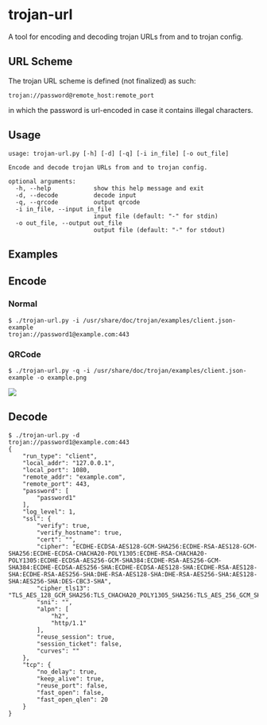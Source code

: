 # trojan-url

A tool for encoding and decoding trojan URLs from and to trojan config.

## URL Scheme

The trojan URL scheme is defined (not finalized) as such:

```
trojan://password@remote_host:remote_port
```

in which the password is url-encoded in case it contains illegal characters.

## Usage

```
usage: trojan-url.py [-h] [-d] [-q] [-i in_file] [-o out_file]

Encode and decode trojan URLs from and to trojan config.

optional arguments:
  -h, --help            show this help message and exit
  -d, --decode          decode input
  -q, --qrcode          output qrcode
  -i in_file, --input in_file
                        input file (default: "-" for stdin)
  -o out_file, --output out_file
                        output file (default: "-" for stdout)
```

## Examples

## Encode

### Normal

```
$ ./trojan-url.py -i /usr/share/doc/trojan/examples/client.json-example
trojan://password1@example.com:443
```

### QRCode

```
$ ./trojan-url.py -q -i /usr/share/doc/trojan/examples/client.json-example -o example.png
```

![](example.png)

## Decode

```
$ ./trojan-url.py -d
trojan://password1@example.com:443
{
    "run_type": "client",
    "local_addr": "127.0.0.1",
    "local_port": 1080,
    "remote_addr": "example.com",
    "remote_port": 443,
    "password": [
        "password1"
    ],
    "log_level": 1,
    "ssl": {
        "verify": true,
        "verify_hostname": true,
        "cert": "",
        "cipher": "ECDHE-ECDSA-AES128-GCM-SHA256:ECDHE-RSA-AES128-GCM-SHA256:ECDHE-ECDSA-CHACHA20-POLY1305:ECDHE-RSA-CHACHA20-POLY1305:ECDHE-ECDSA-AES256-GCM-SHA384:ECDHE-RSA-AES256-GCM-SHA384:ECDHE-ECDSA-AES256-SHA:ECDHE-ECDSA-AES128-SHA:ECDHE-RSA-AES128-SHA:ECDHE-RSA-AES256-SHA:DHE-RSA-AES128-SHA:DHE-RSA-AES256-SHA:AES128-SHA:AES256-SHA:DES-CBC3-SHA",
        "cipher_tls13": "TLS_AES_128_GCM_SHA256:TLS_CHACHA20_POLY1305_SHA256:TLS_AES_256_GCM_SHA384",
        "sni": "",
        "alpn": [
            "h2",
            "http/1.1"
        ],
        "reuse_session": true,
        "session_ticket": false,
        "curves": ""
    },
    "tcp": {
        "no_delay": true,
        "keep_alive": true,
        "reuse_port": false,
        "fast_open": false,
        "fast_open_qlen": 20
    }
}
```
